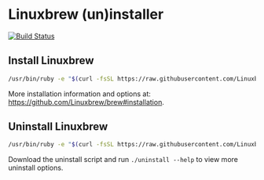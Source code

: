 # Linuxbrew (un)installer

[![Build Status](https://travis-ci.org/Linuxbrew/install.svg?branch=master)](https://travis-ci.org/Linuxbrew/install)

## Install Linuxbrew
```bash
/usr/bin/ruby -e "$(curl -fsSL https://raw.githubusercontent.com/Linuxbrew/install/master/install)"
```

More installation information and options at:
https://github.com/Linuxbrew/brew#installation.

## Uninstall Linuxbrew
```bash
/usr/bin/ruby -e "$(curl -fsSL https://raw.githubusercontent.com/Linuxbrew/install/master/uninstall)"
```

Download the uninstall script and run `./uninstall --help` to view more uninstall options.
